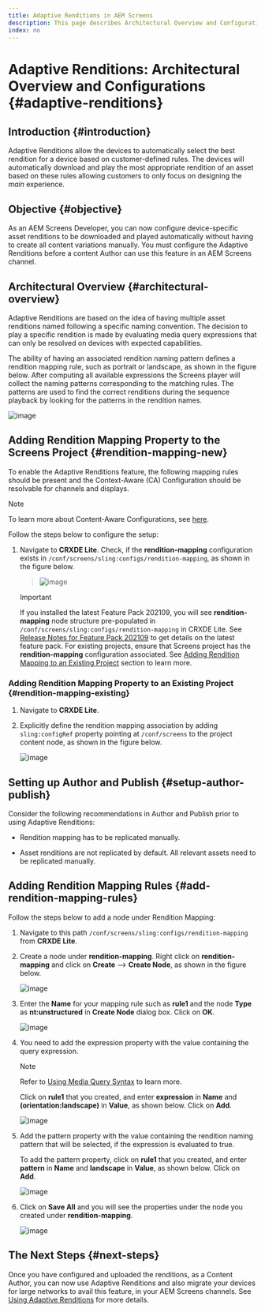 ```yaml
---
title: Adaptive Renditions in AEM Screens
description: This page describes Architectural Overview and Configurations for Adaptive Renditions in AEM Screens.
index: no
---
```


# Adaptive Renditions: Architectural Overview and Configurations {#adaptive-renditions}

## Introduction {#introduction}

Adaptive Renditions allow the devices to automatically select the best rendition for a device based on customer-defined rules. The devices will automatically download and play the most appropriate rendition of an asset based on these rules allowing customers to only focus on designing the *main* experience.

## Objective {#objective}

As an AEM Screens Developer, you can now configure device-specific asset renditions to be downloaded and played automatically without having to create all content variations manually. You must configure the Adaptive Renditions before a content Author can use this feature in an AEM Screens channel.

## Architectural Overview {#architectural-overview}

Adaptive Renditions are based on the idea of having multiple asset renditions named following a specific naming convention. The decision to play a specific rendition is made by evaluating media query expressions that can only be resolved on devices with expected capabilities. 

The ability of having an associated rendition naming pattern defines a rendition mapping rule, such as portrait or landscape, as shown in the figure below. After computing all available expressions the Screens player will collect the naming patterns corresponding to the matching rules. The patterns are used to find the correct renditions during the sequence playback by looking for the patterns in the rendition names.

![image](/help/user-guide/assets/adaptive-renditions/adaptive-renditions.png)

## Adding Rendition Mapping Property to the Screens Project {#rendition-mapping-new}

To enable the Adaptive Renditions feature, the following mapping rules should be present and the Context-Aware (CA) Configuration should be resolvable for channels and displays. 

>[!NOTE]
>To learn more about Content-Aware Configurations, see [here](https://sling.apache.org/documentation/bundles/context-aware-configuration/context-aware-configuration.html).

Follow the steps below to configure the setup:

1. Navigate to **CRXDE Lite**. Check, if the **rendition-mapping** configuration exists in `/conf/screens/sling:configs/rendition-mapping`, as shown in the figure below.

   >![image](/help/user-guide/assets/adaptive-renditions/mapping-rules1.png)

   >[!IMPORTANT]
   >If you installed the latest Feature Pack 202109, you will see **rendition-mapping** node structure pre-populated in `/conf/screens/sling:configs/rendition-mapping` in CRXDE Lite. See [Release Notes for Feature Pack 202109](/help/user-guide/release-notes-fp-202109.md) to get details on the latest feature pack.
   >For existing projects, ensure that Screens project has the **rendition-mapping** configuration associated. See [Adding Rendition Mapping to an Existing Project](#rendition-mapping-existing) section to learn more.

### Adding Rendition Mapping Property to an Existing Project {#rendition-mapping-existing}

1. Navigate to **CRXDE Lite**.

1. Explicitly define the rendition mapping association by adding `sling:configRef` property pointing at `/conf/screens` to the project content node, as shown in the figure below.

   ![image](/help/user-guide/assets/adaptive-renditions/renditon-mapping2.png)


## Setting up Author and Publish {#setup-author-publish}

Consider the following recommendations in Author and Publish prior to using Adaptive Renditions:

* Rendition mapping has to be replicated manually.

* Asset renditions are not replicated by default. All relevant assets need to be replicated manually.

## Adding Rendition Mapping Rules {#add-rendition-mapping-rules}

Follow the steps below to add a node under Rendition Mapping:

1. Navigate to this path `/conf/screens/sling:configs/rendition-mapping` from **CRXDE Lite**.

1. Create a node under **rendition-mapping**. Right click on **rendition-mapping** and click on **Create** --> **Create Node**, as shown in the figure below.

   ![image](/help/user-guide/assets/adaptive-renditions/add-node1.png)

1. Enter the **Name** for your mapping rule such as **rule1** and the node **Type** as **nt:unstructured** in **Create Node** dialog box. Click on **OK**.

   ![image](/help/user-guide/assets/adaptive-renditions/add-node2.png)


1. You need to add the expression property with the value containing the query expression.

   >[!NOTE]
   >Refer to [Using Media Query Syntax](https://developer.mozilla.org/en-US/docs/Web/CSS/Media_Queries/Using_media_queries) to learn more.

   Click on **rule1** that you created, and enter **expression** in **Name** and **(orientation:landscape)** in **Value**, as shown below. Click on **Add**.

   ![image](/help/user-guide/assets/adaptive-renditions/add-node3.png)

   

1. Add the pattern property with the value containing the rendition naming pattern that will be selected, if the expression is evaluated to true.

   To add the pattern property, click on **rule1** that you created, and enter **pattern** in **Name** and **landscape** in **Value**, as shown below. Click on **Add**. 

   ![image](/help/user-guide/assets/adaptive-renditions/add-node4.png)

1. Click on **Save All** and you will see the properties under the node you created under **rendition-mapping**.

   ![image](/help/user-guide/assets/adaptive-renditions/add-node5.png)


## The Next Steps {#next-steps}

Once you have configured and uploaded the renditions, as  a Content Author, you can now use Adaptive Renditions and also migrate your devices for large networks to avail this feature, in your AEM Screens channels. See [Using Adaptive Renditions](/help/user-guide/using-adaptive-renditions.md) for more details.
